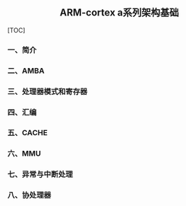 ## <center>ARM-cortex a系列架构基础</center>
[TOC]
### 一、简介

### 二、AMBA
### 三、处理器模式和寄存器
### 四、汇编
### 五、CACHE
### 六、MMU
### 七、异常与中断处理
### 八、协处理器

